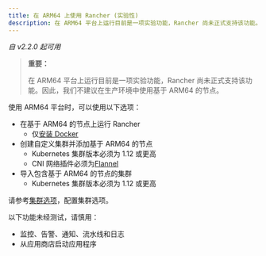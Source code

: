 ```yaml
---
title: 在 ARM64 上使用 Rancher (实验性)
description: 在 ARM64 平台上运行目前是一项实验功能，Rancher 尚未正式支持该功能。因此，我们不建议在生产环境中使用基于 ARM64 的节点。使用 ARM64 平台时，可以使用以下选项：在基于 ARM64 的节点上运行 Rancher、创建自定义集群并添加基于 ARM64 的节点、导入包含基于 ARM64 的节点的集群
---
```


_自 v2.2.0 起可用_

> **重要：**
>
> 在 ARM64 平台上运行目前是一项实验功能，Rancher 尚未正式支持该功能。因此，我们不建议在生产环境中使用基于 ARM64 的节点。

使用 ARM64 平台时，可以使用以下选项：

- 在基于 ARM64 的节点上运行 Rancher
  - 仅[安装 Docker](/docs/installation/other-installation-methods/single-node-docker/_index)
- 创建自定义集群并添加基于 ARM64 的节点
  - Kubernetes 集群版本必须为 1.12 或更高
  - CNI 网络插件必须为[Flannel](/docs/faq/networking/cni-providers/_index)
- 导入包含基于 ARM64 的节点的集群
  - Kubernetes 集群版本必须为 1.12 或更高

请参考[集群选项](/docs/cluster-provisioning/rke-clusters/options/_index)，配置集群选项。

以下功能未经测试，请慎用：

- 监控、告警、通知、流水线和日志
- 从应用商店启动应用程序
